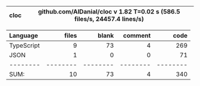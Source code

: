 
cloc|github.com/AlDanial/cloc v 1.82  T=0.02 s (586.5 files/s, 24457.4 lines/s)
--- | ---

Language|files|blank|comment|code
:-------|-------:|-------:|-------:|-------:
TypeScript|9|73|4|269
JSON|1|0|0|71
--------|--------|--------|--------|--------
SUM:|10|73|4|340
